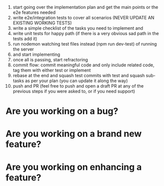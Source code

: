 1. start going over the implementation plan and get the main points or the e2e features needed
3. write e2e/integration tests to cover all scenarios (NEVER UPDATE AN EXISTING WORKING TESTS)
4. write a simple checklist of the tasks you need to implement and 
5. write unit tests for happy path (if there is a very obvious sad path in the tests add it)
6. run nodemon watching test files instead (npm run dev-test) of running the server
7. and start implementing
8. once all is passing, start refractoring
9. commit flow: commit meaningful code and only include related code, tag them with either test or implement
10. rebase at the end and squash test commits with test and squash sub-tasks as per your plan (you can update it along the way) 
11. push and PR (feel free to push and open a draft PR at any of the previous steps if you were asked to, or if you need support)


# Are you working on a bug?

# Are you working on a brand new feature?

# Are you working on enhancing a feature?
